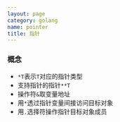```yaml
---
layout: page
category: golang
name: pointer
title: 指针
---
```


### 概念
* `*T`表示`T`对应的指针类型
* 支持指针的指针`**T`
* 操作符`&`取变量地址
* 用`*`透过指针变量间接访问目标对象
* 用`.`选择符操作指针目标对象成员

